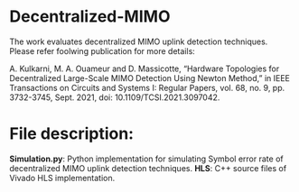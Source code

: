 # Decentralized-MIMO
The work evaluates decentralized MIMO uplink detection techniques. Please refer foolwing publication for more details:

A. Kulkarni, M. A. Ouameur and D. Massicotte, “Hardware Topologies for Decentralized Large-Scale MIMO Detection Using Newton Method,” in IEEE Transactions on Circuits and Systems I: Regular Papers, vol. 68, no. 9, pp. 3732-3745, Sept. 2021, doi: 10.1109/TCSI.2021.3097042. 

# File description:
**Simulation.py**: Python implementation for simulating Symbol error rate of decentralized MIMO uplink detection techniques.
**HLS**: C++ source files of Vivado HLS implementation.
